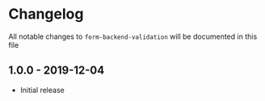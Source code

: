 # Changelog

All notable changes to `form-backend-validation` will be documented in this file

## 1.0.0 - 2019-12-04
- Initial release
